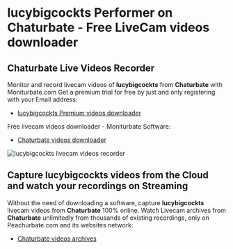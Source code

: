 # lucybigcockts Performer on Chaturbate - Free LiveCam videos downloader

## Chaturbate Live Videos Recorder

Monitor and record livecam videos of **lucybigcockts** from **Chaturbate** with Moniturbate.com
Get a premium trial for free by just and only registering with your Email address:
* [lucybigcockts Premium videos downloader](https://moniturbate.com/request-demo-licence-key.html)

Free livecam videos downloader - Moniturbate Software:
* [Chaturbate videos downloader](https://moniturbate.com/moniturbate-download-software.html)

![lucybigcockts livecam videos recorder](https://peachurnet.com/templates/moniturbate-software.png)


## Capture lucybigcockts videos from the Cloud and watch your recordings on Streaming

Without the need of downloading a software, capture **lucybigcockts** livecam videos from **Chaturbate** 100% online.
Watch Livecam archives from **Chaturbate** unlimitedly from thousands of existing recordings, only on Peachurbate.com and its websites network:
* [Chaturbate videos archives](https://peachurnet.com/)